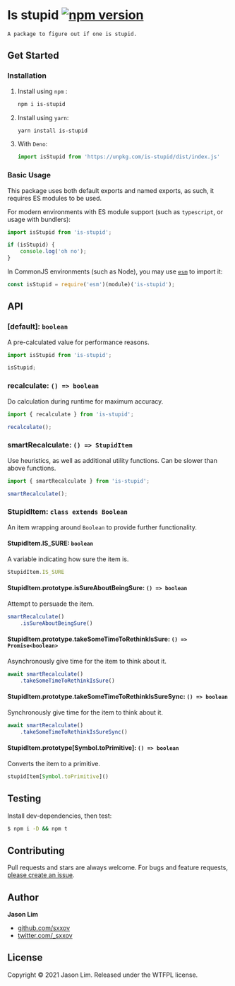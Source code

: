 # Is stupid [![npm version](https://badge.fury.io/js/is-stupid.svg)](https://badge.fury.io/js/is-stupid)

```
A package to figure out if one is stupid.
```



## Get Started

### Installation

1. Install using `npm` :

   ```bash
   npm i is-stupid
   ```

2. Install using `yarn`:

   ```bash
   yarn install is-stupid
   ```

3. With `Deno`:

   ```js
   import isStupid from 'https://unpkg.com/is-stupid/dist/index.js'
   ```

   

### Basic Usage

This package uses both default exports and named exports, as such, it requires ES modules to be used.

For modern environments with ES module support (such as `typescript`, or usage with bundlers):

```js
import isStupid from 'is-stupid';

if (isStupid) {
    console.log('oh no');
}
```

In CommonJS environments (such as Node), you may use [`esm`](https://www.npmjs.com/package/esm) to import it:

```js
const isStupid = require('esm')(module)('is-stupid');
```



## API

### [default]: `boolean`

A pre-calculated value for performance reasons.

```js
import isStupid from 'is-stupid';

isStupid;
```



### recalculate: `() => boolean`

Do calculation during runtime for maximum accuracy.

```js
import { recalculate } from 'is-stupid';

recalculate();
```



### smartRecalculate: `() => StupidItem`

Use heuristics, as well as additional utility functions. Can be slower than above functions.

```js
import { smartRecalculate } from 'is-stupid';

smartRecalculate();
```



### StupidItem: `class extends Boolean`

An item wrapping around `Boolean` to provide further functionality.

#### StupidItem.IS_SURE: `boolean`

A variable indicating how sure the item is.

```js
StupidItem.IS_SURE
```

#### StupidItem.prototype.isSureAboutBeingSure: `() => boolean`

Attempt to persuade the item.

```js
smartRecalculate()
    .isSureAboutBeingSure()
```

#### StupidItem.prototype.takeSomeTimeToRethinkIsSure: `() => Promise<boolean>`

Asynchronously give time for the item to think about it.

```js
await smartRecalculate()
    .takeSomeTimeToRethinkIsSure()
```

#### StupidItem.prototype.takeSomeTimeToRethinkIsSureSync: `() => boolean`

Synchronously give time for the item to think about it.

```js
await smartRecalculate()
    .takeSomeTimeToRethinkIsSureSync()
```

#### StupidItem.prototype[Symbol.toPrimitive]: `() => boolean`

Converts the item to a primitive.

```js
stupidItem[Symbol.toPrimitive]()
```





## Testing

Install dev-dependencies, then test:

```bash
$ npm i -D && npm t
```



## Contributing

Pull requests and stars are always welcome. For bugs and feature requests, [please create an issue](https://github.com/sxxov/is-stupid/issues/new).



## Author

**Jason Lim**

* [github.com/sxxov](https://github.com/sxxov)
* [twitter.com/_sxxov](https://twitter.com/_sxxov)



## License

Copyright © 2021 Jason Lim. Released under the WTFPL license.